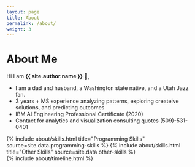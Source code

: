 ```yaml
---
layout: page
title: About
permalink: /about/
weight: 3
---
```


# **About Me**

Hi I am **{{ site.author.name }}** :wave:,<br>

* I am a dad and husband, a Washington state native, and a Utah Jazz fan.
* 3 years + MS experience analyzing patterns, exploring createive solutions, and predicting outcomes
* IBM AI Engineering Professional Certificate (2020)
* Contact for analytics and visualization consulting quotes (509)-531-0401




<div class="row">
{% include about/skills.html title="Programming Skills" source=site.data.programming-skills %}
{% include about/skills.html title="Other Skills" source=site.data.other-skills %}
</div>

<div class="row">
{% include about/timeline.html %}
</div>
